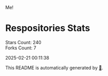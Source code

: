 Me!

# Respositories Stats
Stars Count: 240  
Forks Count: 7

2025-02-21 00:11:38  

This README is automatically generated by [🐰](https://github.com/rnitta/rnitta).
